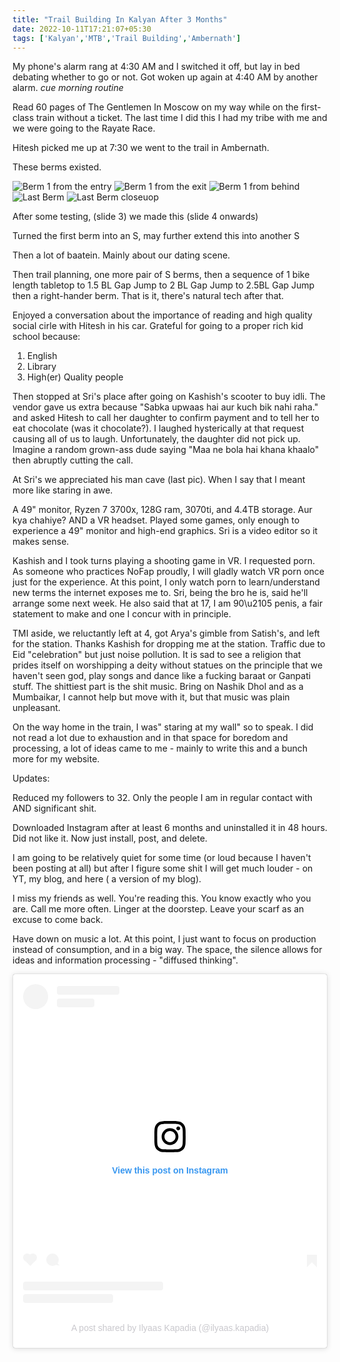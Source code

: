 ```yaml
---
title: "Trail Building In Kalyan After 3 Months"
date: 2022-10-11T17:21:07+05:30
tags: ['Kalyan','MTB','Trail Building','Ambernath']
---
```

My phone's alarm rang at 4:30 AM and I switched it off, but lay in bed debating whether to go or not. Got woken up again at 4:40 AM by another alarm. *cue morning routine*

Read 60 pages of The Gentlemen In Moscow on my way while on the first-class train without a ticket. The last time I did this I had my tribe with me and we were going to the Rayate Race.

Hitesh picked me up at 7:30 we went to the trail in Ambernath.

These berms existed.

![Berm 1 from the entry](/static/images/avatar.jpg "Berm 1 from the entry")
![Berm 1 from the exit](Isolated.png "Title")
![Berm 1 from behind](Isolated.png "Title")
![Last Berm](Isolated.png "Title")
![Last Berm closeuop](Isolated.png "Title")

After some testing, (slide 3) we made this (slide 4 onwards)

Turned the first berm into an S, may further extend this into another S

Then a lot of baatein. Mainly about our dating scene.

Then trail planning, one more pair of S berms, then a sequence of 1 bike length tabletop to 1.5 BL Gap Jump to 2 BL Gap Jump to 2.5BL Gap Jump then a right-hander berm. That is it, there's natural tech after that.

Enjoyed a conversation about the importance of reading and high quality social cirle with Hitesh in his car. Grateful for going to a proper rich kid school because:

1. English
2. Library
3. High(er) Quality people

Then stopped at Sri's place after going on Kashish's scooter to buy idli. The vendor gave us extra because "Sabka upwaas hai aur kuch bik nahi raha." and asked Hitesh to call her daughter to confirm payment and to tell her to eat chocolate (was it chocolate?). I laughed hysterically at that request causing all of us to laugh. Unfortunately, the daughter did not pick up. Imagine a random grown-ass dude saying "Maa ne bola hai khana khaalo" then abruptly cutting the call.

At Sri's we appreciated his man cave (last pic). When I say that I meant more like staring in awe.

A 49" monitor, Ryzen 7 3700x, 128G ram, 3070ti, and 4.4TB storage. Aur kya chahiye? AND a VR headset. Played some games, only enough to experience a 49" monitor and high-end graphics. Sri is a video editor so it makes sense.

Kashish and I took turns playing a shooting game in VR. I requested porn. As someone who practices NoFap proudly, I will gladly watch VR porn once just for the experience. At this point, I only watch porn to learn/understand new terms the internet exposes me to. Sri, being the bro he is, said he'll arrange some next week. He also said that at 17, I am 90\u2105 penis, a fair statement to make and one I concur with in principle.

TMI aside, we reluctantly left at 4, got Arya's gimble from Satish's, and left for the station. Thanks Kashish for dropping me at the station. Traffic due to Eid "celebration" but just noise pollution. It is sad to see a religion that prides itself on worshipping a deity without statues on the principle that we haven't seen god, play songs and dance like a fucking baraat or Ganpati stuff. The shittiest part is the shit music. Bring on Nashik Dhol and as a Mumbaikar, I cannot help but move with it, but that music was plain unpleasant.

On the way home in the train,  I was" staring at my wall" so to speak. I did not read a lot due to exhaustion and in that space for boredom and processing, a lot of ideas came to me - mainly to write this and a bunch more for my website.

Updates:

Reduced my followers to 32. Only the people I am in regular contact with AND significant shit.

Downloaded Instagram after at least 6 months and uninstalled it in 48 hours. Did not like it. Now just install, post, and delete.

I am going to be relatively quiet for some time (or loud because I haven't been posting at all) but after I figure some shit I will get much louder - on YT, my blog, and here ( a version of my blog).

I miss my friends as well. You're reading this. You know exactly who you are. Call me more often. Linger at the doorstep. Leave your scarf as an excuse to come back.

Have down on music a lot. At this point, I just want to focus on production instead of consumption, and in a big way. The space, the silence allows for ideas and information processing - "diffused thinking".

<blockquote class="instagram-media" data-instgrm-permalink="https://www.instagram.com/p/CjnRTUINO1Y/?utm_source=ig_embed&amp;utm_campaign=loading" data-instgrm-version="14" style=" background:#FFF; border:0; border-radius:3px; box-shadow:0 0 1px 0 rgba(0,0,0,0.5),0 1px 10px 0 rgba(0,0,0,0.15); margin: 1px; max-width:540px; min-width:326px; padding:0; width:99.375%; width:-webkit-calc(100% - 2px); width:calc(100% - 2px);"><div style="padding:16px;"> <a href="https://www.instagram.com/p/CjnRTUINO1Y/?utm_source=ig_embed&amp;utm_campaign=loading" style=" background:#FFFFFF; line-height:0; padding:0 0; text-align:center; text-decoration:none; width:100%;" target="_blank"> <div style=" display: flex; flex-direction: row; align-items: center;"> <div style="background-color: #F4F4F4; border-radius: 50%; flex-grow: 0; height: 40px; margin-right: 14px; width: 40px;"></div> <div style="display: flex; flex-direction: column; flex-grow: 1; justify-content: center;"> <div style=" background-color: #F4F4F4; border-radius: 4px; flex-grow: 0; height: 14px; margin-bottom: 6px; width: 100px;"></div> <div style=" background-color: #F4F4F4; border-radius: 4px; flex-grow: 0; height: 14px; width: 60px;"></div></div></div><div style="padding: 19% 0;"></div> <div style="display:block; height:50px; margin:0 auto 12px; width:50px;"><svg width="50px" height="50px" viewBox="0 0 60 60" version="1.1" xmlns="https://www.w3.org/2000/svg" xmlns:xlink="https://www.w3.org/1999/xlink"><g stroke="none" stroke-width="1" fill="none" fill-rule="evenodd"><g transform="translate(-511.000000, -20.000000)" fill="#000000"><g><path d="M556.869,30.41 C554.814,30.41 553.148,32.076 553.148,34.131 C553.148,36.186 554.814,37.852 556.869,37.852 C558.924,37.852 560.59,36.186 560.59,34.131 C560.59,32.076 558.924,30.41 556.869,30.41 M541,60.657 C535.114,60.657 530.342,55.887 530.342,50 C530.342,44.114 535.114,39.342 541,39.342 C546.887,39.342 551.658,44.114 551.658,50 C551.658,55.887 546.887,60.657 541,60.657 M541,33.886 C532.1,33.886 524.886,41.1 524.886,50 C524.886,58.899 532.1,66.113 541,66.113 C549.9,66.113 557.115,58.899 557.115,50 C557.115,41.1 549.9,33.886 541,33.886 M565.378,62.101 C565.244,65.022 564.756,66.606 564.346,67.663 C563.803,69.06 563.154,70.057 562.106,71.106 C561.058,72.155 560.06,72.803 558.662,73.347 C557.607,73.757 556.021,74.244 553.102,74.378 C549.944,74.521 548.997,74.552 541,74.552 C533.003,74.552 532.056,74.521 528.898,74.378 C525.979,74.244 524.393,73.757 523.338,73.347 C521.94,72.803 520.942,72.155 519.894,71.106 C518.846,70.057 518.197,69.06 517.654,67.663 C517.244,66.606 516.755,65.022 516.623,62.101 C516.479,58.943 516.448,57.996 516.448,50 C516.448,42.003 516.479,41.056 516.623,37.899 C516.755,34.978 517.244,33.391 517.654,32.338 C518.197,30.938 518.846,29.942 519.894,28.894 C520.942,27.846 521.94,27.196 523.338,26.654 C524.393,26.244 525.979,25.756 528.898,25.623 C532.057,25.479 533.004,25.448 541,25.448 C548.997,25.448 549.943,25.479 553.102,25.623 C556.021,25.756 557.607,26.244 558.662,26.654 C560.06,27.196 561.058,27.846 562.106,28.894 C563.154,29.942 563.803,30.938 564.346,32.338 C564.756,33.391 565.244,34.978 565.378,37.899 C565.522,41.056 565.552,42.003 565.552,50 C565.552,57.996 565.522,58.943 565.378,62.101 M570.82,37.631 C570.674,34.438 570.167,32.258 569.425,30.349 C568.659,28.377 567.633,26.702 565.965,25.035 C564.297,23.368 562.623,22.342 560.652,21.575 C558.743,20.834 556.562,20.326 553.369,20.18 C550.169,20.033 549.148,20 541,20 C532.853,20 531.831,20.033 528.631,20.18 C525.438,20.326 523.257,20.834 521.349,21.575 C519.376,22.342 517.703,23.368 516.035,25.035 C514.368,26.702 513.342,28.377 512.574,30.349 C511.834,32.258 511.326,34.438 511.181,37.631 C511.035,40.831 511,41.851 511,50 C511,58.147 511.035,59.17 511.181,62.369 C511.326,65.562 511.834,67.743 512.574,69.651 C513.342,71.625 514.368,73.296 516.035,74.965 C517.703,76.634 519.376,77.658 521.349,78.425 C523.257,79.167 525.438,79.673 528.631,79.82 C531.831,79.965 532.853,80.001 541,80.001 C549.148,80.001 550.169,79.965 553.369,79.82 C556.562,79.673 558.743,79.167 560.652,78.425 C562.623,77.658 564.297,76.634 565.965,74.965 C567.633,73.296 568.659,71.625 569.425,69.651 C570.167,67.743 570.674,65.562 570.82,62.369 C570.966,59.17 571,58.147 571,50 C571,41.851 570.966,40.831 570.82,37.631"></path></g></g></g></svg></div><div style="padding-top: 8px;"> <div style=" color:#3897f0; font-family:Arial,sans-serif; font-size:14px; font-style:normal; font-weight:550; line-height:18px;">View this post on Instagram</div></div><div style="padding: 12.5% 0;"></div> <div style="display: flex; flex-direction: row; margin-bottom: 14px; align-items: center;"><div> <div style="background-color: #F4F4F4; border-radius: 50%; height: 12.5px; width: 12.5px; transform: translateX(0px) translateY(7px);"></div> <div style="background-color: #F4F4F4; height: 12.5px; transform: rotate(-45deg) translateX(3px) translateY(1px); width: 12.5px; flex-grow: 0; margin-right: 14px; margin-left: 2px;"></div> <div style="background-color: #F4F4F4; border-radius: 50%; height: 12.5px; width: 12.5px; transform: translateX(9px) translateY(-18px);"></div></div><div style="margin-left: 8px;"> <div style=" background-color: #F4F4F4; border-radius: 50%; flex-grow: 0; height: 20px; width: 20px;"></div> <div style=" width: 0; height: 0; border-top: 2px solid transparent; border-left: 6px solid #f4f4f4; border-bottom: 2px solid transparent; transform: translateX(16px) translateY(-4px) rotate(30deg)"></div></div><div style="margin-left: auto;"> <div style=" width: 0px; border-top: 8px solid #F4F4F4; border-right: 8px solid transparent; transform: translateY(16px);"></div> <div style=" background-color: #F4F4F4; flex-grow: 0; height: 12px; width: 16px; transform: translateY(-4px);"></div> <div style=" width: 0; height: 0; border-top: 8px solid #F4F4F4; border-left: 8px solid transparent; transform: translateY(-4px) translateX(8px);"></div></div></div> <div style="display: flex; flex-direction: column; flex-grow: 1; justify-content: center; margin-bottom: 24px;"> <div style=" background-color: #F4F4F4; border-radius: 4px; flex-grow: 0; height: 14px; margin-bottom: 6px; width: 224px;"></div> <div style=" background-color: #F4F4F4; border-radius: 4px; flex-grow: 0; height: 14px; width: 144px;"></div></div></a><p style=" color:#c9c8cd; font-family:Arial,sans-serif; font-size:14px; line-height:17px; margin-bottom:0; margin-top:8px; overflow:hidden; padding:8px 0 7px; text-align:center; text-overflow:ellipsis; white-space:nowrap;"><a href="https://www.instagram.com/p/CjnRTUINO1Y/?utm_source=ig_embed&amp;utm_campaign=loading" style=" color:#c9c8cd; font-family:Arial,sans-serif; font-size:14px; font-style:normal; font-weight:normal; line-height:17px; text-decoration:none;" target="_blank">A post shared by Ilyaas Kapadia (@ilyaas.kapadia)</a></p></div></blockquote>
<script async src="//www.instagram.com/embed.js"></script>
